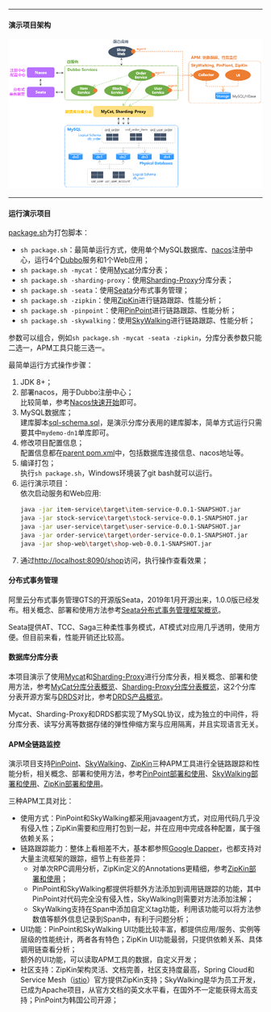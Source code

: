 -------------------------------------------------------------------
#### 演示项目架构
![](docs/images/architecture.png) <br />

-------------------------------------------------------------------
#### 运行演示项目
[package.sh](https://github.com/liuzhibin-cn/my-demo/blob/master/package.sh)为打包脚本：
- `sh package.sh`：最简单运行方式，使用单个MySQL数据库、[nacos](https://nacos.io/)注册中心，运行4个[Dubbo](http://dubbo.apache.org/zh-cn/)服务和1个Web应用；
- `sh package.sh -mycat`：使用[Mycat](http://www.mycat.io/)分库分表；
- `sh package.sh -sharding-proxy`：使用[Sharding-Proxy](https://shardingsphere.apache.org/)分库分表；
- `sh package.sh -seata`：使用[Seata](http://seata.io/zh-cn/)分布式事务管理；
- `sh package.sh -zipkin`：使用[ZipKin](https://github.com/openzipkin/zipkin)进行链路跟踪、性能分析；
- `sh package.sh -pinpoint`：使用[PinPoint](https://github.com/naver/pinpoint)进行链路跟踪、性能分析；
- `sh package.sh -skywalking`：使用[SkyWalking](http://skywalking.apache.org/)进行链路跟踪、性能分析；

参数可以组合，例如`sh package.sh -mycat -seata -zipkin`，分库分表参数只能二选一，APM工具只能三选一。

最简单运行方式操作步骤：
1. JDK 8+；
2. 部署nacos，用于Dubbo注册中心；<br />
   比较简单，参考[Nacos快速开始](https://nacos.io/zh-cn/docs/quick-start.html)即可。
3. MySQL数据库；<br />
   建库脚本[sql-schema.sql](https://github.com/liuzhibin-cn/my-demo/blob/master/docs/sql-schema.sql)，是演示分库分表用的建库脚本，简单方式运行只需要其中`mydemo-dn1`单库即可。
2. 修改项目配置信息；<br />
   配置信息都在[parent pom.xml](https://github.com/liuzhibin-cn/my-demo/blob/master/pom.xml)中，包括数据库连接信息、nacos地址等。
3. 编译打包；<br />
   执行`sh package.sh`，Windows环境装了git bash就可以运行。
4. 运行演示项目：<br />
   依次启动服务和Web应用:
   ```sh
   java -jar item-service\target\item-service-0.0.1-SNAPSHOT.jar
   java -jar stock-service\target\stock-service-0.0.1-SNAPSHOT.jar
   java -jar user-service\target\user-service-0.0.1-SNAPSHOT.jar
   java -jar order-service\target\order-service-0.0.1-SNAPSHOT.jar
   java -jar shop-web\target\shop-web-0.0.1-SNAPSHOT.jar
   ```
6. 通过[http://localhost:8090/shop](http://localhost:8090/shop)访问，执行操作查看效果；

#### 分布式事务管理
阿里云分布式事务管理GTS的开源版Seata，2019年1月开源出来，1.0.0版已经发布。相关概念、部署和使用方法参考[Seata分布式事务管理框架概览](https://github.com/liuzhibin-cn/my-demo/blob/master/docs/Seata-Distributed-Transaction-Management.md)。

Seata提供AT、TCC、Saga三种柔性事务模式，AT模式对应用几乎透明，使用方便。但目前来看，性能开销还比较高。

#### 数据库分库分表
本项目演示了使用[Mycat](http://www.mycat.io/)和[Sharding-Proxy](https://shardingsphere.apache.org/)进行分库分表，相关概念、部署和使用方法，参考[MyCat分库分表概览](https://github.com/liuzhibin-cn/my-demo/blob/master/docs/Sharding-Mycat-Overview-Quickstart.md)、[Sharding-Proxy分库分表概览](https://github.com/liuzhibin-cn/my-demo/blob/master/docs/Sharding-Sharding-Proxy-Overview-Quickstart.md)，这2个分库分表开源方案与[DRDS](https://help.aliyun.com/document_detail/118010.html)对比，参考[DRDS产品概览](https://github.com/liuzhibin-cn/my-demo/blob/master/docs/Sharding-DRDS-Overview.md)。

Mycat、Sharding-Proxy和DRDS都实现了MySQL协议，成为独立的中间件，将分库分表、读写分离等数据存储的弹性伸缩方案与应用隔离，并且实现语言无关。

#### APM全链路监控
演示项目支持[PinPoint](https://github.com/naver/pinpoint)、[SkyWalking](http://skywalking.apache.org/)、[ZipKin](https://zipkin.io/)三种APM工具进行全链路跟踪和性能分析，相关概念、部署和使用方法，参考[PinPoint部署和使用](https://github.com/liuzhibin-cn/my-demo/blob/master/docs/APM-PinPoint.md)、[SkyWalking部署和使用](https://github.com/liuzhibin-cn/my-demo/blob/master/docs/APM-SkyWalking.md)、[ZipKin部署和使用](https://github.com/liuzhibin-cn/my-demo/blob/master/docs/APM-ZipKin.md)。

三种APM工具对比：
- 使用方式：PinPoint和SkyWalking都采用javaagent方式，对应用代码几乎没有侵入性；ZipKin需要和应用打包到一起，并在应用中完成各种配置，属于强依赖关系；
- 链路跟踪能力：整体上看相差不大，基本都参照[Google Dapper](http://research.google.com/pubs/pub36356.html)，也都支持对大量主流框架的跟踪，细节上有些差异：
  - 对单次RPC调用分析，ZipKin定义的Annotations更精细，参考[ZipKin部署和使用](https://github.com/liuzhibin-cn/my-demo/blob/master/docs/APM-ZipKin.md)；
  - PinPoint和SkyWalking都提供将额外方法添加到调用链跟踪的功能，其中PinPoint对代码完全没有侵入性，SkyWalking则需要对方法添加注解；
  - SkyWalking支持在Span中添加自定义tag功能，利用该功能可以将方法参数值等额外信息记录到Span中，有利于问题分析；
- UI功能：PinPoint和SkyWalking UI功能比较丰富，都提供应用/服务、实例等层级的性能统计，两者各有特色；ZipKin UI功能最弱，只提供依赖关系、具体调用链查看分析；<br />
  额外的UI功能，可以读取APM工具的数据，自定义开发；
- 社区支持：ZipKin架构灵活、文档完善，社区支持度最高，Spring Cloud和Service Mesh（[istio](https://github.com/istio/)）官方提供ZipKin支持；SkyWalking是华为员工开发，已成为Apache项目，从官方文档的英文水平看，在国外不一定能获得太高支持；PinPoint为韩国公司开源；
